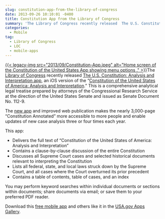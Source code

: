 ```yaml
---
slug: constitution-app-from-the-library-of-congress
date: 2013-09-26 10:10:01 -0400
title: Constitution App from the Library of Congress
summary: 'The Library of Congress recently released  The U.S. Constitution: Analysis and Interpretation app, an iOS version of the &#8220;Constitution of the United States of America: Analysis and Interpretation.&#8221; This is a comprehensive analytical legal treatise prepared by attorneys'
categories:
  - Mobile
tag:
  - Library of Congress
  - LOC
  - mobile-apps
---
```


[{{< legacy-img src="2013/09/Constitution-App.jpeg" alt="Home screen of the Constitution of the United States App showing menu options ." >}}](https://s3.amazonaws.com/digitalgov/_legacy-img/2013/09/Constitution-App.jpeg)The [Library of Congress](http://www.gov.gov/today/pr/2013/13-164.html) recently released  [The U.S. Constitution: Analysis and Interpretation app](http://apps.usa.gov/us-constitution-analysis-interpretation.shtml), an iOS version of the &#8220;[Constitution of the United States of America: Analysis and Interpretation](http://www.gpo.gov/help/about_the_constitution_of_the_united_states_of_america__analysis_and_interpretation_.htm).&#8221; This is a comprehensive analytical legal treatise prepared by attorneys of the Congressional Research Service at the direction of the United States Senate and issued as Senate Document No. 112-9.

The [new app](https://itunes.apple.com/us/app/u.s.-constitution-analysis/id692260032?mt=8) and improved web publication makes the nearly 3,000-page &#8220;Constitution Annotated&#8221; more accessible to more people and enable updates of new case analysis three or four times each year.

This app:

  * Delivers the full text of “Constitution of the United States of America: Analysis and Interpretation”
  * Contains a clause-by-clause discussion of the entire Constitution
  * Discusses all Supreme Court cases and selected historical documents relevant to interpreting the Constitution
  * Lists all federal, state, and local laws struck down by the Supreme Court, and all cases where the Court overturned its prior precedent
  * Contains a table of contents, table of cases, and an index

You may perform keyword searches within individual documents or sections within documents; share documents via email; or save them to your preferred PDF reader.

Download this [free mobile app](http://apps.usa.gov/us-constitution-analysis-interpretation.shtml) and others like it in the [USA.gov Apps Gallery](http://apps.usa.gov/).